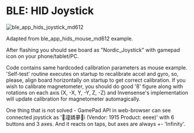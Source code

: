 # BLE: HID Joystick

![ble_app_hids_joystick_md612](https://cloud.githubusercontent.com/assets/14309815/24084556/fed7d74e-0cf4-11e7-8a1b-c86b68064d26.gif)

Adapted from ble_app_hids_mouse_md612 example.

After flashing you should see board as "Nordic_Joystick" with gamepad icon on your phone/tablet/PC.

Code contains same hardcoded calibration parameters as mouse example.
'Self-test' routine executes on startup to recalibrate accel and gyro, so, please, align board horizontally on startup to get correct calibration.
If you wish to calibrate magnetometer, you should do good '8' figure along with rotations on each axis (X, -X, Y, -Y, Z, -Z) and Invensense's implementation will update calibration for magnetometer automagically.

One thing that is not solved - GamePad API in web-browser can see connected joystick as '墥嫾㱳i (Vendor: 1915 Product: eeee)' with 6 buttons and 3 axes. And it reacts on taps, but axes are always +- 'Infinity'.
